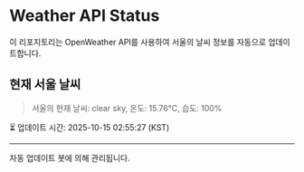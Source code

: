 
# Weather API Status

이 리포지토리는 OpenWeather API를 사용하여 서울의 날씨 정보를 자동으로 업데이트합니다.

## 현재 서울 날씨
> 서울의 현재 날씨: clear sky, 온도: 15.76°C, 습도: 100%

⏳ 업데이트 시간: 2025-10-15 02:55:27 (KST)

---
자동 업데이트 봇에 의해 관리됩니다.
